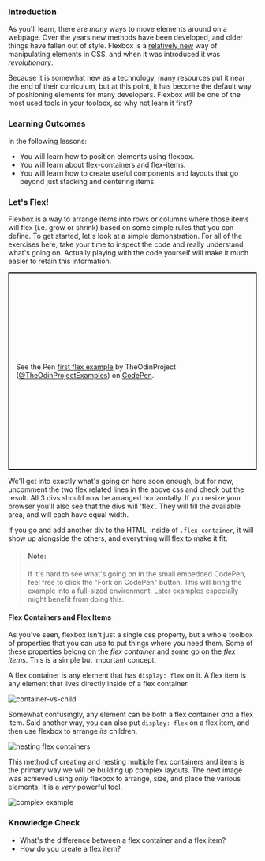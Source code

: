 ### Introduction
As you'll learn, there are _many_ ways to move elements around on a webpage. Over the years new methods have been developed, and older things have fallen out of style. Flexbox is a [relatively new](https://medium.com/@BennyOgidan/history-of-css-grid-and-css-flexbox-658ae6cfe6d2) way of manipulating elements in CSS, and when it was introduced it was _revolutionary_.

Because it is somewhat new as a technology, many resources put it near the end of their curriculum, but at this point, it has become the default way of positioning elements for many developers. Flexbox will be one of the most used tools in your toolbox, so why not learn it first?

### Learning Outcomes

In the following lessons: 

* You will learn how to position elements using flexbox.
* You will learn about flex-containers and flex-items.
* You will learn how to create useful components and layouts that go beyond just stacking and centering items.

### Let's Flex!

Flexbox is a way to arrange items into rows or columns where those items will flex (i.e. grow or shrink) based on some simple rules that you can define. To get started, let's look at a simple demonstration. For all of the exercises here, take your time to inspect the code and really understand what's going on. Actually playing with the code yourself will make it much easier to retain this information.

<p class="codepen" data-height="400" data-default-tab="html,result" data-slug-hash="QWgNxrp" data-editable="true" data-user="TheOdinProjectExamples" style="height: 400px; box-sizing: border-box; display: flex; align-items: center; justify-content: center; border: 2px solid; margin: 1em 0; padding: 1em;">
  <span>See the Pen <a href="https://codepen.io/TheOdinProjectExamples/pen/QWgNxrp">
  first flex example</a> by TheOdinProject (<a href="https://codepen.io/TheOdinProjectExamples">@TheOdinProjectExamples</a>)
  on <a href="https://codepen.io">CodePen</a>.</span>
</p>
<script async src="https://cpwebassets.codepen.io/assets/embed/ei.js"></script>

We'll get into exactly what's going on here soon enough, but for now, uncomment the two flex related lines in the above css and check out the result. All 3 divs should now be arranged horizontally. If you resize your browser you'll also see that the divs will 'flex'. They will fill the available area, and will each have equal width.

If you go and add another div to the HTML, inside of `.flex-container`, it will show up alongside the others, and everything will flex to make it fit.

> #### Note:
> If it's hard to see what's going on in the small embedded CodePen, feel free to click the "Fork on CodePen" button. This will bring the example into a full-sized environment. Later examples especially might benefit from doing this.

#### Flex Containers and Flex Items
As you've seen, flexbox isn't just a single css property, but a whole toolbox of properties that you can use to put things where you need them. Some of these properties belong on the _flex container_ and some go on the _flex items_. This is a simple but important concept.

A flex container is any element that has `display: flex` on it. A flex item is any element that lives directly inside of a flex container.

![container-vs-child](https://cdn.statically.io/gh/TheOdinProject/curriculum/495704c6eb6bf33bc927534f231533a82b27b2ac/html_css/v2/foundations/flexbox/imgs/03.png)

Somewhat confusingly, any element can be both a flex container _and_ a flex item. Said another way, you can also put `display: flex` on a flex item, and then use flexbox to arrange _its_ children.

![nesting flex containers](https://cdn.statically.io/gh/TheOdinProject/curriculum/495704c6eb6bf33bc927534f231533a82b27b2ac/html_css/v2/foundations/flexbox/imgs/04.png)

This method of creating and nesting multiple flex containers and items is the primary way we will be building up complex layouts. The next image was achieved using _only_ flexbox to arrange, size, and place the various elements. It is a _very_ powerful tool.

![complex example](https://cdn.statically.io/gh/TheOdinProject/curriculum/495704c6eb6bf33bc927534f231533a82b27b2ac/html_css/v2/foundations/flexbox/imgs/05.png)

### Knowledge Check
* What's the difference between a flex container and a flex item?
* How do you create a flex item?
